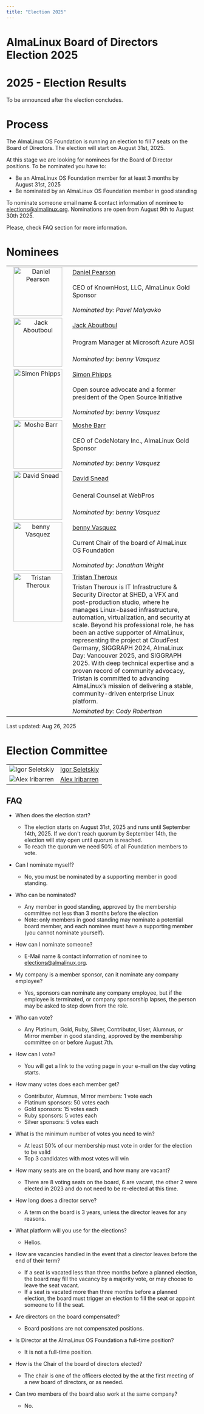 ```yaml
---
title: "Election 2025"
---
```


# AlmaLinux Board of Directors Election 2025

# 2025 - Election Results

To be announced after the election concludes.

# Process

The AlmaLinux OS Foundation is running an election to fill 7 seats on the Board of Directors. The election will start on August 31st, 2025.

At this stage we are looking for nominees for the Board of Director positions. To be nominated you have to:

- Be an AlmaLinux OS Foundation member for at least 3 months by August 31st, 2025
- Be nominated by an AlmaLinux OS Foundation member in good standing

To nominate someone email name & contact information of nominee to [elections@almalinux.org](mailto:elections@almalinux.org). Nominations are open from August 9th to August 30th 2025.

Please, check FAQ section for more information.

# Nominees

<table>
  <tr>
    <td style="vertical-align: top; text-align: center; width: 150px; min-width: 150px;" rowspan="3">
      <img src="/images/elections2025/daniel-small.jpg" alt="Daniel Pearson" width="128" height="128" />
    </td>
    <td>
      <a href="https://www.linkedin.com/in/daniel-pearson-b2559b60/">Daniel Pearson</a>
    </td>
  </tr>
  <tr>
    <td>
      CEO of KnownHost, LLC, AlmaLinux Gold Sponsor
    </td>
  </tr>
  <tr>
    <td>
      <em>Nominated by: Pavel Malyavko</em>
    </td>
  </tr>

  <tr>
    <td style="vertical-align: top; text-align: center; width: 150px; min-width: 150px;" rowspan="3">
      <img src="/images/elections2025/jack-small.jpg" alt="Jack Aboutboul" width="128" height="128" />
    </td>
    <td>
      <a href="https://www.linkedin.com/in/jackaboutboul/">Jack Aboutboul</a>
    </td>
  </tr>
  <tr>
    <td>
      Program Manager at Microsoft Azure AOSI
    </td>
  </tr>
  <tr>
    <td>
      <em>Nominated by: benny Vasquez</em>
    </td>
  </tr>

  <tr>
    <td style="vertical-align: top; text-align: center; width: 150px; min-width: 150px;" rowspan="3">
      <img src="/images/elections2025/simon-small.jpg" alt="Simon Phipps" width="128" height="128" />
    </td>
    <td>
      <a href="https://en.wikipedia.org/wiki/Simon_Phipps_(programmer)">Simon Phipps</a>
    </td>
  </tr>
  <tr>
    <td>
      Open source advocate and a former president of the Open Source Initiative
    </td>
  </tr>
  <tr>
    <td>
      <em>Nominated by: benny Vasquez</em>
    </td>
  </tr>

  <tr>
    <td style="vertical-align: top; text-align: center; width: 150px; min-width: 150px;" rowspan="3">
      <img src="/images/elections2025/moshe-bar-board-small.jpg" alt="Moshe Barr" width="128" height="128" />
    </td>
    <td>
      <a href="https://en.wikipedia.org/wiki/Moshe_Bar_(investor)">Moshe Barr</a>
    </td>
  </tr>
  <tr>
    <td>
      CEO of CodeNotary Inc., AlmaLinux Gold Sponsor
    </td>
  </tr>
  <tr>
    <td>
      <em>Nominated by: benny Vasquez</em>
    </td>
  </tr>

  <tr>
    <td style="vertical-align: top; text-align: center; width: 150px; min-width: 150px;" rowspan="3">
      <img src="/images/elections2025/davidsnead-small.jpg" alt="David Snead" width="128" height="128" />
    </td>
    <td>
      <a href="https://www.linkedin.com/in/davidsnead/">David Snead</a>
    </td>
  </tr>
  <tr>
    <td>
      General Counsel at WebPros
    </td>
  </tr>
  <tr>
    <td>
      <em>Nominated by: benny Vasquez</em>
    </td>
  </tr>

  <tr>
    <td style="vertical-align: top; text-align: center; width: 150px; min-width: 150px;" rowspan="3">
      <img src="/images/elections2025/benny-small.jpg" alt="benny Vasquez" width="128" height="128" />
    </td>
    <td>
      <a href="https://www.linkedin.com/in/bennyvasquez/">benny Vasquez</a>
    </td>
  </tr>
  <tr>
    <td>
      Current Chair of the board of AlmaLinux OS Foundation
    </td>
  </tr>
  <tr>
    <td>
      <em>Nominated by: Jonathan Wright</em>
    </td>
  </tr>

  <tr>
    <td style="vertical-align: top; text-align: center; width: 150px; min-width: 150px;" rowspan="3">
      <img src="/images/elections2025/tristan-small.jpg" alt="Tristan Theroux" width="128" height="128" />
    </td>
    <td>
      <a href="https://www.linkedin.com/in/tristan-th%C3%A9roux-b588065a/">Tristan Theroux</a>
    </td>
  </tr>
  <tr>
    <td>
      Tristan Theroux is IT Infrastructure &amp; Security Director at SHED, a VFX and post-production studio, where he manages Linux-based infrastructure, automation, virtualization, and security at scale. Beyond his professional role, he has been an active supporter of AlmaLinux, representing the project at CloudFest Germany, SIGGRAPH 2024, AlmaLinux Day: Vancouver 2025, and SIGGRAPH 2025. With deep technical expertise and a proven record of community advocacy, Tristan is committed to advancing AlmaLinux’s mission of delivering a stable, community-driven enterprise Linux platform.
    </td>
  </tr>
  <tr>
    <td>
      <em>Nominated by: Cody Robertson</em>
    </td>
  </tr>
</table>

Last updated: Aug 26, 2025

# Election Committee

<table>
  <tr>
    <td style="vertical-align: top;"><img src="/images/elections2025/igor-small.jpg" alt="Igor Seletskiy" /></td>
    <td><a href="https://www.linkedin.com/in/iseletsk/">Igor Seletskiy</a></td>
  </tr>
  <tr>
    <td style="vertical-align: top;"><img src="/images/elections2025/AlexIribarren-small.jpg" alt="Alex Iribarren" /></td>
    <td><a href="https://www.linkedin.com/in/iribarren/">Alex Iribarren</a></td>
  </tr>
</table>

## FAQ

- When does the election start?
  - The election starts on August 31st, 2025 and runs until September 14th, 2025. If we don't reach quorum by September 14th, the election will stay open until quorum is reached.
  - To reach the quorum we need 50% of all Foundation members to vote.

- Can I nominate myself?
  - No, you must be nominated by a supporting member in good standing.

- Who can be nominated?
  - Any member in good standing, approved by the membership committee not less than 3 months before the election
  - Note: only members in good standing may nominate a potential board member, and each nominee must have a supporting member (you cannot nominate yourself).

- How can I nominate someone?
  - E-Mail name & contact information of nominee to [elections@almalinux.org](mailto:elections@almalinux.org).

- My company is a member sponsor, can it nominate any company employee?
  - Yes, sponsors can nominate any company employee, but if the employee is terminated, or company sponsorship lapses, the person may be asked to step down from the role.

- Who can vote?
  - Any Platinum, Gold, Ruby, Silver, Contributor, User, Alumnus, or Mirror member in good standing, approved by the membership committee on or before August 7th.

- How can I vote?
  - You will get a link to the voting page in your e-mail on the day voting starts.

- How many votes does each member get?
  - Contributor, Alumnus, Mirror members: 1 vote each
  - Platinum sponsors: 50 votes each
  - Gold sponsors: 15 votes each
  - Ruby sponsors: 5 votes each
  - Silver sponsors: 5 votes each

- What is the minimum number of votes you need to win?
  - At least 50% of our membership must vote in order for the election to be valid
  - Top 3 candidates with most votes will win

- How many seats are on the board, and how many are vacant?
  - There are 8 voting seats on the board, 6 are vacant, the other 2 were elected in 2023 and do not need to be re-elected at this time.

- How long does a director serve?
  - A term on the board is 3 years, unless the director leaves for any reasons.

- What platform will you use for the elections?
  - Helios.

- How are vacancies handled in the event that a director leaves before the end of their term?
  - If a seat is vacated less than three months before a planned election, the board may fill the vacancy by a majority vote, or may choose to leave the seat vacant.
  - If a seat is vacated more than three months before a planned election, the board must trigger an election to fill the seat or appoint someone to fill the seat.

- Are directors on the board compensated?
  - Board positions are not compensated positions.

- Is Director at the AlmaLinux OS Foundation a full-time position?
  - It is not a full-time position.

- How is the Chair of the board of directors elected?
  - The chair is one of the officers elected by the at the first meeting of a new board of directors, or as needed.

- Can two members of the board also work at the same company?
  - No.
